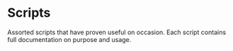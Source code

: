 Scripts
=======

Assorted scripts that have proven useful on occasion. 
Each script contains full documentation on purpose and usage.
